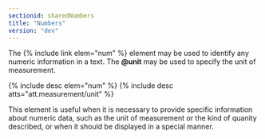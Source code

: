 ```yaml
---
sectionid: sharedNumbers
title: "Numbers"
version: "dev"
---
```


The {% include link elem="num" %} element may be used to identify any numeric information in a text. The **@unit** may be used to specify the unit of measurement.

{% include desc elem="num" %}
{% include desc atts="att.measurement/unit" %}

This element is useful when it is necessary to provide specific information about numeric data, such as the unit of measurement or the kind of quanity described, or when it should be displayed in a special manner.
